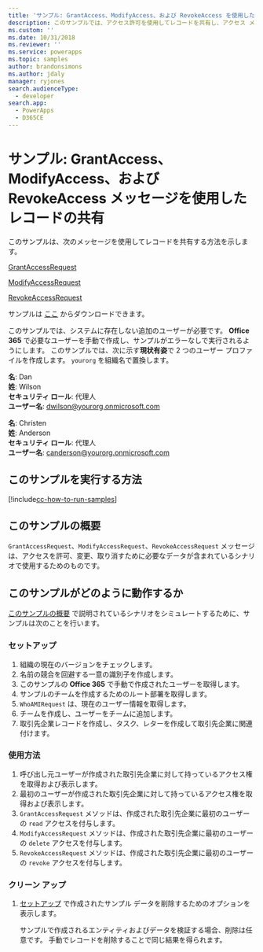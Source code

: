 ```yaml
---
title: 'サンプル: GrantAccess、ModifyAccess、および RevokeAccess を使用したレコードの共有 (Common Data Service) | Microsoft Docs'
description: このサンプルでは、アクセス許可を使用してレコードを共有し、アクセス メッセージを変更および取り消す方法を示します。
ms.custom: ''
ms.date: 10/31/2018
ms.reviewer: ''
ms.service: powerapps
ms.topic: samples
author: brandonsimons
ms.author: jdaly
manager: ryjones
search.audienceType:
  - developer
search.app:
  - PowerApps
  - D365CE
---
```

# <a name="sample-share-records-using-grantaccess-modifyaccess-and-revokeaccess-messages"></a>サンプル: GrantAccess、ModifyAccess、および RevokeAccess メッセージを使用したレコードの共有

<!-- https://docs.microsoft.com/dynamics365/customer-engagement/developer/sample-share-records-using-grantaccess-modifyaccess-revokeaccess-messages 

Change sample to make sure it works with Common Data Service
-->

このサンプルは、次のメッセージを使用してレコードを共有する方法を示します。

[GrantAccessRequest](https://docs.microsoft.com/dotnet/api/microsoft.crm.sdk.messages.grantaccessrequest?view=dynamics-general-ce-9)

[ModifyAccessRequest](https://docs.microsoft.com/dotnet/api/microsoft.crm.sdk.messages.modifyaccessrequest?view=dynamics-general-ce-9)

[RevokeAccessRequest](https://docs.microsoft.com/dotnet/api/microsoft.crm.sdk.messages.revokeaccessrequest?view=dynamics-general-ce-9)

サンプルは [ここ](https://github.com/Microsoft/PowerApps-Samples/tree/master/cds/orgsvc/C%23/GrantModifyRevokeAccess) からダウンロードできます。

このサンプルでは、システムに存在しない追加のユーザーが必要です。 **Office 365** で必要なユーザーを手動で作成し、サンプルがエラーなしで実行されるようにします。 このサンプルでは、次に示す**現状有姿**で 2 つのユーザー プロファイルを作成します。 `yourorg` を組織名で置換します。

**名**: Dan<br/>
**姓**: Wilson<br/>
**セキュリティ ロール**: 代理人<br/>
**ユーザー名**: dwilson@yourorg.onmicrosoft.com<br/>

**名**: Christen<br/>
**姓**: Anderson<br/>
**セキュリティ ロール**: 代理人<br/>
**ユーザー名**: canderson@yourorg.onmicrosoft.com<br/>

## <a name="how-to-run-this-sample"></a>このサンプルを実行する方法

[!include[cc-how-to-run-samples](../../includes/cc-how-to-run-samples.md)]

## <a name="what-this-sample-does"></a>このサンプルの概要

`GrantAccessRequest`、`ModifyAccessRequest`、`RevokeAccessRequest` メッセージは、アクセスを許可、変更、取り消すために必要なデータが含まれているシナリオで使用するためのものです。

## <a name="how-this-sample-works"></a>このサンプルがどのように動作するか

[このサンプルの概要](#what-this-sample-does) で説明されているシナリオをシミュレートするために、サンプルは次のことを行います。

### <a name="setup"></a>セットアップ

1. 組織の現在のバージョンをチェックします。
2. 名前の競合を回避する一意の識別子を作成します。
3. このサンプルの **Office 365** で手動で作成されたユーザーを取得します。
4. サンプルのチームを作成するためのルート部署を取得します。
5. `WhoAMIRequest` は、現在のユーザー情報を取得します。
6. チームを作成し、ユーザーをチームに追加します。 
7. 取引先企業レコードを作成し、タスク、レターを作成して取引先企業に関連付けます。

### <a name="demonstrate"></a>使用方法

1. 呼び出し元ユーザーが作成された取引先企業に対して持っているアクセス権を取得および表示します。
2. 最初のユーザーが作成された取引先企業に対して持っているアクセス権を取得および表示します。 
3. `GrantAccessRequest` メソッドは、作成された取引先企業に最初のユーザーの `read` アクセスを付与します。
4. `ModifyAccessRequest` メソッドは、作成された取引先企業に最初のユーザーの `delete` アクセスを付与します。
5. `RevokeAccessRequest` メソッドは、作成された取引先企業に最初のユーザーの `revoke` アクセスを付与します。

### <a name="clean-up"></a>クリーン アップ

1. [セットアップ](#setup) で作成されたサンプル データを削除するためのオプションを表示します。

    サンプルで作成されるエンティティおよびデータを検証する場合、削除は任意です。 手動でレコードを削除することで同じ結果を得られます。
